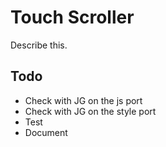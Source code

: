 # Touch Scroller
Describe this.


## Todo
- Check with JG on the js port
- Check with JG on the style port
- Test
- Document

